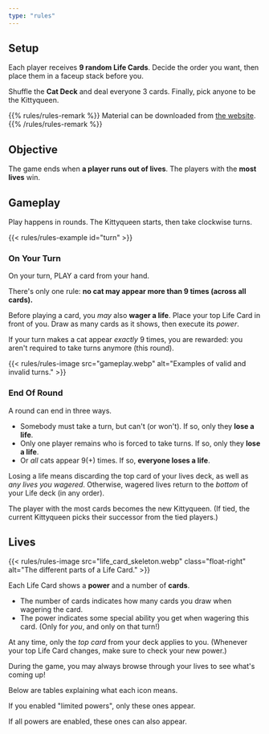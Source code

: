 ```yaml
---
type: "rules"
---
```


## Setup

Each player receives **9 random Life Cards**. Decide the order you want, then place them in a faceup stack before you.

Shuffle the **Cat Deck** and deal everyone 3 cards. Finally, pick anyone to be the Kittyqueen.

{{% rules/rules-remark %}}
Material can be downloaded from [the website](https://pandaqi.com/the-outnumbered-series/count-to/nine-lives/).
{{% /rules/rules-remark %}}


## Objective

The game ends when **a player runs out of lives**. The players with the **most lives** win.


## Gameplay

Play happens in rounds. The Kittyqueen starts, then take clockwise turns.

{{< rules/rules-example id="turn" >}}

### On Your Turn

On your turn, PLAY a card from your hand.

There's only one rule: **no cat may appear more than 9 times (across all cards).**

Before playing a card, you _may_ also **wager a life**. Place your top Life Card in front of you. Draw as many cards as it shows, then execute its _power_.

If your turn makes a cat appear _exactly_ 9 times, you are rewarded: you aren't required to take turns anymore (this round).

{{< rules/rules-image src="gameplay.webp" alt="Examples of valid and invalid turns." >}}


### End Of Round

A round can end in three ways.

* Somebody must take a turn, but can't (or won't). If so, only they **lose a life**.
* Only one player remains who is forced to take turns. If so, only they **lose a life**.
* Or _all_ cats appear 9(+) times. If so, **everyone loses a life**.

Losing a life means discarding the top card of your lives deck, as well as _any lives you wagered_. Otherwise, wagered lives return to the _bottom_ of your Life deck (in any order).

The player with the most cards becomes the new Kittyqueen. (If tied, the current Kittyqueen picks their successor from the tied players.)

## Lives

{{< rules/rules-image src="life_card_skeleton.webp" class="float-right" alt="The different parts of a Life Card." >}}
 
Each Life Card shows a **power** and a number of **cards**. 

* The number of cards indicates how many cards you draw when wagering the card.
* The power indicates some special ability you get when wagering this card. (Only for _you_, and only on that turn!)

At any time, only the _top card_ from your deck applies to you. (Whenever your top Life Card changes, make sure to check your new power.)

During the game, you may always browse through your lives to see what's coming up!

Below are tables explaining what each icon means.

If you enabled "limited powers", only these ones appear.

<div data-rulebook-table="powers-rules-table-limited"></div>

If all powers are enabled, these ones can also appear.

<div data-rulebook-table="powers-rules-table-advanced"></div>

